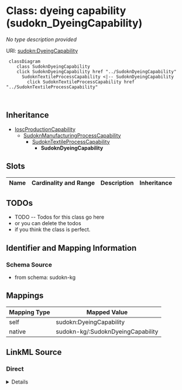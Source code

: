 

# Class: dyeing capability (sudokn_DyeingCapability)


_No type description provided_





URI: [sudokn:DyeingCapability](http://asu.edu/semantics/SUDOKN/DyeingCapability)






```mermaid
 classDiagram
    class SudoknDyeingCapability
    click SudoknDyeingCapability href "../SudoknDyeingCapability"
      SudoknTextileProcessCapability <|-- SudoknDyeingCapability
        click SudoknTextileProcessCapability href "../SudoknTextileProcessCapability"
      
      
```





## Inheritance
* [IoscProductionCapability](../classes/IoscProductionCapability.md)
    * [SudoknManufacturingProcessCapability](../classes/SudoknManufacturingProcessCapability.md)
        * [SudoknTextileProcessCapability](../classes/SudoknTextileProcessCapability.md)
            * **SudoknDyeingCapability**



## Slots

| Name | Cardinality and Range | Description | Inheritance |
| ---  | --- | --- | --- |









## TODOs

* TODO -- Todos for this class go here
* or you can delete the todos
* if you think the class is perfect.

## Identifier and Mapping Information







### Schema Source


* from schema: sudokn-kg




## Mappings

| Mapping Type | Mapped Value |
| ---  | ---  |
| self | sudokn:DyeingCapability |
| native | sudokn-kg/:SudoknDyeingCapability |







## LinkML Source

<!-- TODO: investigate https://stackoverflow.com/questions/37606292/how-to-create-tabbed-code-blocks-in-mkdocs-or-sphinx -->

### Direct

<details>
```yaml
name: sudokn_DyeingCapability
description: No type description provided
title: dyeing capability
todos:
- TODO -- Todos for this class go here
- or you can delete the todos
- if you think the class is perfect.
notes:
- Class with 0 occurences.
from_schema: sudokn-kg
rank: 1000
is_a: sudokn_TextileProcessCapability
class_uri: sudokn:DyeingCapability

```
</details>

### Induced

<details>
```yaml
name: sudokn_DyeingCapability
description: No type description provided
title: dyeing capability
todos:
- TODO -- Todos for this class go here
- or you can delete the todos
- if you think the class is perfect.
notes:
- Class with 0 occurences.
from_schema: sudokn-kg
rank: 1000
is_a: sudokn_TextileProcessCapability
class_uri: sudokn:DyeingCapability

```
</details>